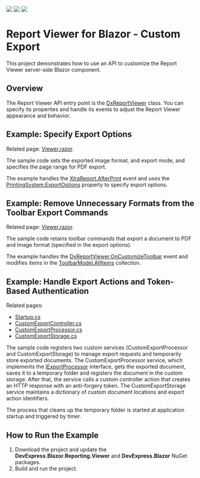 <!-- default badges list -->
![](https://img.shields.io/endpoint?url=https://codecentral.devexpress.com/api/v1/VersionRange/389625342/2021.2)
[![](https://img.shields.io/badge/Open_in_DevExpress_Support_Center-FF7200?style=flat-square&logo=DevExpress&logoColor=white)](https://supportcenter.devexpress.com/ticket/details/T1020313)
[![](https://img.shields.io/badge/📖_How_to_use_DevExpress_Examples-e9f6fc?style=flat-square)](https://docs.devexpress.com/GeneralInformation/403183)
<!-- default badges end -->
# Report Viewer for Blazor - Custom Export

This project demonstrates how to use an API to customize the Report Viewer server-side Blazor component.

## Overview
The Report Viewer API entry point is the [DxReportViewer](https://docs.devexpress.com/XtraReports/DevExpress.Blazor.Reporting.DxReportViewer) class. You can specify its properties and handle its events to adjust the Report Viewer appearance and behavior. 

## Example: Specify Export Options
Related page: [Viewer.razor](./CS/BlazorExportCustomization/Pages/Viewer.razor).

The sample code sets the exported image format, and export mode, and specifies the page range for PDF export.

The example handles the [XtraReport.AfterPrint](https://docs.devexpress.com/XtraReports/DevExpress.XtraReports.UI.XRControl.AfterPrint) event and uses the [PrintingSystem.ExportOptions](https://docs.devexpress.com/CoreLibraries/DevExpress.XtraPrinting.PrintingSystemBase.ExportOptions) property to specify export options.

## Example: Remove Unnecessary Formats from the Toolbar Export Commands
Related page: [Viewer.razor](./CS/BlazorExportCustomization/Pages/Viewer.razor).

The sample code retains toolbar commands that export a document to PDF and Image format (specified in the export options).

The example handles the [DxReportViewer.OnCustomizeToolbar](https://docs.devexpress.com/XtraReports/DevExpress.Blazor.Reporting.DxReportViewer.OnCustomizeToolbar) event and modifies items in the [ToolbarModel.AllItems](https://docs.devexpress.com/XtraReports/DevExpress.Blazor.Reporting.Models.ToolbarModel.AllItems) collection.

## Example: Handle Export Actions and Token-Based Authentication
Related pages: 
- [Startup.cs](./CS/BlazorExportCustomization/Startup.cs)
- [CustomExportController.cs](./CS/BlazorExportCustomization/CustomExport/CustomExportController.cs)
- [CustomExportProcessor.cs](./CS/BlazorExportCustomization/CustomExport/CustomExportProcessor.cs)
- [CustomExportStorage.cs](./CS/BlazorExportCustomization/CustomExport/CustomExportStorage.cs)

The sample code registers two custom services (CustomExportProcessor and CustomExportStorage) to manage export requests and temporarily store exported documents. The CustomExportProcessor service, which implements the [IExportProcessor](https://docs.devexpress.com/XtraReports/DevExpress.Blazor.Reporting.Services.IExportProcessor) interface, gets the exported document, saves it to a temporary folder and registers the document in the custom storage. After that, the service calls a custom controller action that creates an HTTP response with an anti-forgery token. The CustomExportStorage service maintains a dictionary of custom document locations and export action identifiers. 

The process that cleans up the temporary folder is started at application startup and triggered by timer.

## How to Run the Example

1. Download the project and update the **DevExpress.Blazor.Reporting.Viewer** and **DevExpress.Blazor** NuGet packages.
2. Build and run the project.
